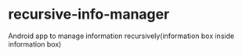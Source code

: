 # recursive-info-manager
Android app to manage information recursively(information box inside information box)

